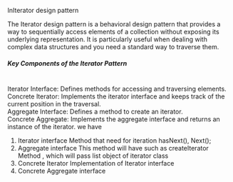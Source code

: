 InIterator design pattern

The Iterator design pattern is a behavioral design pattern that provides a way to sequentially access elements of a collection without exposing its underlying representation. It is particularly useful when dealing with complex data structures and you need a standard way to traverse them.
<h5>Key Components of the Iterator Pattern</h5>
<br>Iterator Interface: Defines methods for accessing and traversing elements.
<br>Concrete Iterator: Implements the iterator interface and keeps track of the current position in the traversal.
<br>Aggregate Interface: Defines a method to create an iterator.
<br>Concrete Aggregate: Implements the aggregate interface and returns an instance of the iterator.
we have
<ol>
    <li> Iterator interface
        Method that need for iteration
            hasNext(), Next();
    <li> Aggregate interface
        This method will have such as createIterator Method , which will pass list object of iterator class
    <li>Concrete Iterator
        Implementation of Iterator interface
    <li> Concrete Aggregate interface
</ol>